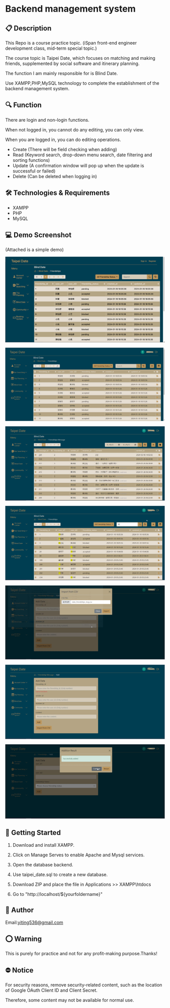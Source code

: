 # Backend management system

## 📋 Description

This Repo is a course practice topic. (iSpan front-end engineer development class, mid-term special topic.)

The course topic is Taipei Date, which focuses on matching and making friends, supplemented by social software and itinerary planning.

The function I am mainly responsible for is Blind Date.

Use XAMPP,PHP,MySQL technology to complete the establishment of the backend management system.

## 🔍 Function

There are login and non-login functions.

When not logged in, you cannot do any editing, you can only view.

When you are logged in, you can do editing operations.

- Create (There will be field checking when adding)
- Read (Keyword search, drop-down menu search, date filtering and sorting functions)
- Update (A confirmation window will pop up when the update is successful or failed)
- Delete (Can be deleted when logging in)

## 🛠️ Technologies & Requirements

- XAMPP
- PHP
- MySQL

## 💻 Demo Screenshot

(Attached is a simple demo)

![](imgs//Not_logged_in.png)

![](imgs//Logged_in.png)

![](imgs//index.png)

![](imgs//Search.png)

![](imgs//Upload.png)

![](imgs//Error_handling.png)

![](imgs//Successfully.png)

## 🚀 Getting Started

1. Download and install XAMPP.

2. Click on Manage Serves to enable Apache and Mysql services.

3. Open the database backend.

4. Use taipei_date.sql to create a new database.

5. Download ZIP and place the file in Applications >> XAMPP\htdocs

6. Go to "http://localhost/${yourfoldername}"

## 👤 Author

Email:yiting536@gmail.com

## ⭕️ Warning

This is purely for practice and not for any profit-making purpose.Thanks!

## ⛔️ Notice

For security reasons, remove security-related content, such as the location of Google OAuth Client ID and Client Secret.

Therefore, some content may not be available for normal use.
